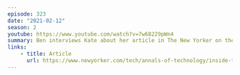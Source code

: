 ```yaml
---
episode: 323
date: "2021-02-12"
season: 2
youtube: https://www.youtube.com/watch?v=7w68229pWn4
summary: Ben interviews Kate about her article in The New Yorker on the Facebook Oversight Board
links:
    - title: Article
      url: https://www.newyorker.com/tech/annals-of-technology/inside-the-making-of-facebooks-supreme-court
---
```


